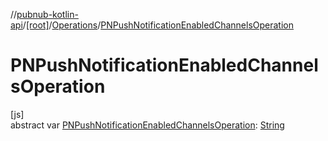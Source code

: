 //[pubnub-kotlin-api](../../../index.md)/[[root]](../index.md)/[Operations](index.md)/[PNPushNotificationEnabledChannelsOperation](-p-n-push-notification-enabled-channels-operation.md)

# PNPushNotificationEnabledChannelsOperation

[js]\
abstract var [PNPushNotificationEnabledChannelsOperation](-p-n-push-notification-enabled-channels-operation.md): [String](https://kotlinlang.org/api/latest/jvm/stdlib/kotlin/-string/index.html)
